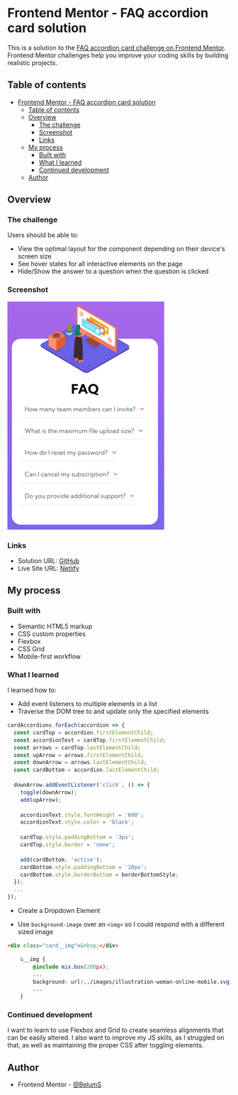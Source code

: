 # Frontend Mentor - FAQ accordion card solution

This is a solution to the [FAQ accordion card challenge on Frontend Mentor](https://www.frontendmentor.io/challenges/faq-accordion-card-XlyjD0Oam). Frontend Mentor challenges help you improve your coding skills by building realistic projects. 

## Table of contents

- [Frontend Mentor - FAQ accordion card solution](#frontend-mentor---faq-accordion-card-solution)
  - [Table of contents](#table-of-contents)
  - [Overview](#overview)
    - [The challenge](#the-challenge)
    - [Screenshot](#screenshot)
    - [Links](#links)
  - [My process](#my-process)
    - [Built with](#built-with)
    - [What I learned](#what-i-learned)
    - [Continued development](#continued-development)
  - [Author](#author)

## Overview

### The challenge

Users should be able to:

- View the optimal layout for the component depending on their device's screen size
- See hover states for all interactive elements on the page
- Hide/Show the answer to a question when the question is clicked

### Screenshot

![](./images/ss.png)

### Links

- Solution URL: [GitHub](https://github.com/BelumS/frontend-mentor-challenges/tree/main/js-projects/)
- Live Site URL: [Netlify](https://soft-dolphin-858fbd.netlify.app/)

## My process

### Built with

- Semantic HTML5 markup
- CSS custom properties
- Flexbox
- CSS Grid
- Mobile-first workflow

### What I learned

I learned how to:
- Add event listeners to multiple elements in a list
- Traverse the DOM tree to and update only the specified elements
```js
cardAccordions.forEach(accordion => {
  const cardTop = accordion.firstElementChild;
  const accordionText = cardTop.firstElementChild;
  const arrows = cardTop.lastElementChild;
  const upArrow = arrows.firstElementChild;
  const downArrow = arrows.lastElementChild;
  const cardBottom = accordion.lastElementChild;

  downArrow.addEventListener('click', () => {
    toggle(downArrow);
    add(upArrow);

    accordionText.style.fontWeight = '600';
    accordionText.style.color = 'black';

    cardTop.style.paddingBottom = '3px';
    cardTop.style.border = 'none';

    add(cardBottom, 'active');
    cardBottom.style.paddingBottom = '10px';
    cardBottom.style.borderBottom = borderBottomStyle;
  });
  ...
});
```

- Create a Dropdown Element 

- Use `background-image` over an `<img>` so I could respond with a different sized image
```html
<div class="card__img">&nbsp;</div>
```
```scss
    &__img {
        @include mix.box(200px);
        ...
        background: url(../images/illustration-woman-online-mobile.svg) no-repeat;
        ...
    }    
```

### Continued development

I want to learn to use Flexbox and Grid to create seamless alignments that can be easily altered. I also want to improve my JS skills,
as I struggled on that, as well as maintaining the proper CSS after toggling elements.

## Author

- Frontend Mentor - [@BelumS](https://www.frontendmentor.io/profile/BelumS)
